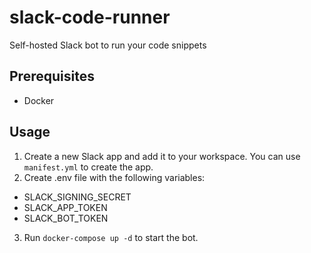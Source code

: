 # slack-code-runner
Self-hosted Slack bot to run your code snippets

## Prerequisites
- Docker

## Usage
1. Create a new Slack app and add it to your workspace. You can use `manifest.yml` to create the app.
2. Create .env file with the following variables:
- SLACK_SIGNING_SECRET
- SLACK_APP_TOKEN
- SLACK_BOT_TOKEN
3. Run `docker-compose up -d` to start the bot.
